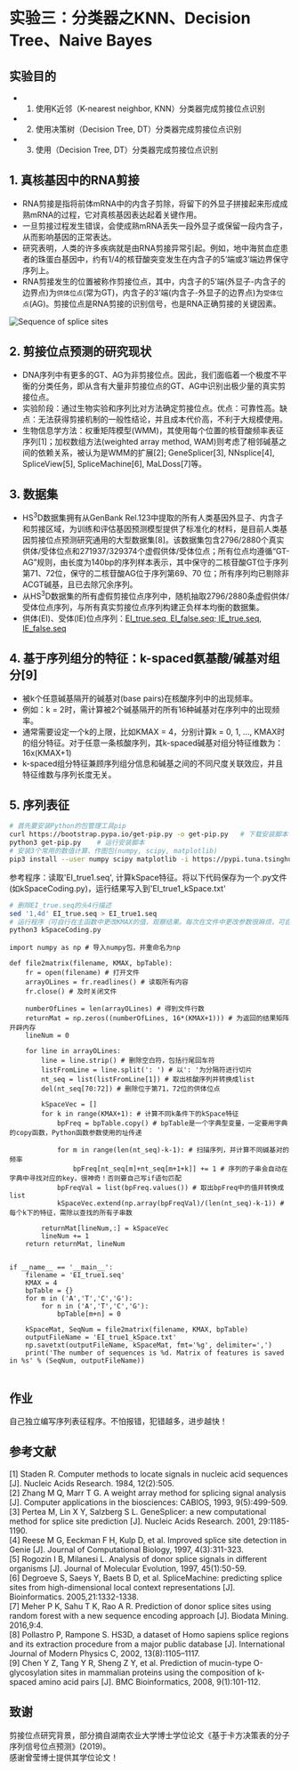 # 实验三：分类器之KNN、Decision Tree、Naive Bayes

## 实验目的
* 1) 使用K近邻（K-nearest neighbor, KNN）分类器完成剪接位点识别
* 2) 使用决策树（Decision Tree, DT）分类器完成剪接位点识别
* 3) 使用（Decision Tree, DT）分类器完成剪接位点识别

## 1. 真核基因中的RNA剪接
* RNA剪接是指将前体mRNA中的内含子剪除，将留下的外显子拼接起来形成成熟mRNA的过程，它对真核基因表达起着关键作用。
* 一旦剪接过程发生错误，会使成熟mRNA丢失一段外显子或保留一段内含子，从而影响基因的正常表达。
* 研究表明，人类的许多疾病就是由RNA剪接异常引起。例如，地中海贫血症患者的珠蛋白基因中，约有1/4的核苷酸突变发生在内含子的5’端或3’端边界保守序列上。
* RNA剪接发生的位置被称作剪接位点，其中，内含子的5’端(外显子-内含子的边界点)为`供体位点`(常为GT)，内含子的3’端(内含子-外显子的边界点)为`受体位点`(AG)。剪接位点是RNA剪接的识别信号，也是RNA正确剪接的关键因素。

![Sequence of splice sites](https://github.com/dai0992/Pattern-Recognition-and-Prediction/blob/master/Lab2_SplicingSequencesCoding/splice_signal1.jpg?raw=true)

## 2. 剪接位点预测的研究现状
* DNA序列中有更多的GT、AG为非剪接位点。因此，我们面临着一个极度不平衡的分类任务，即从含有大量非剪接位点的GT、AG中识别出极少量的真实剪接位点。
* 实验阶段：通过生物实验和序列比对方法确定剪接位点。优点：可靠性高。缺点：无法获得剪接机制的一般性结论，并且成本代价高，不利于大规模使用。
* 生物信息学方法：权重矩阵模型(WMM)，其使用每个位置的核苷酸频率表征序列[1]；加权数组方法(weighted array method, WAM)则考虑了相邻碱基之间的依赖关系，被认为是WMM的扩展[2]; GeneSplicer[3], NNsplice[4], SpliceView[5], SpliceMachine[6], MaLDoss[7]等。

## 3. 数据集
* HS<sup>3</sup>D数据集拥有从GenBank Rel.123中提取的所有人类基因外显子、内含子和剪接区域，为训练和评估基因预测模型提供了标准化的材料，是目前人类基因剪接位点预测研究通用的大型数据集[8]。该数据集包含2796/2880个真实供体/受体位点和271937/329374个虚假供体/受体位点；所有位点均遵循“GT-AG”规则，由长度为140bp的序列样本表示，其中保守的二核苷酸GT位于序列第71、72位，保守的二核苷酸AG位于序列第69、70 位；所有序列均已剔除非ACGT碱基，且已去除冗余序列。
* 从HS<sup>3</sup>D数据集的所有虚假剪接位点序列中，随机抽取2796/2880条虚假供体/受体位点序列，与所有真实剪接位点序列构建正负样本均衡的数据集。
* 供体(EI)、受体(IE)位点序列：[EI_true.seq, EI_false.seq; IE_true.seq, IE_false.seq](https://github.com/dai0992/Pattern-Recognition-and-Prediction/blob/master/Lab2_SplicingSequencesCoding/EI-true-false_IE-true-false_seq.zip)

## 4. 基于序列组分的特征：k-spaced氨基酸/碱基对组分[9]
* 被k个任意碱基隔开的碱基对(base pairs)在核酸序列中的出现频率。
* 例如：k = 2时，需计算被2个碱基隔开的所有16种碱基对在序列中的出现频率。
* 通常需要设定一个k的上限，比如KMAX = 4，分别计算k = 0, 1, ..., KMAX时的组分特征。对于任意一条核酸序列，其k-spaced碱基对组分特征维数为：16x(KMAX+1)
* k-spaced组分特征兼顾序列组分信息和碱基之间的不同尺度关联效应，并且特征维数与序列长度无关。

## 5. 序列表征
```sh
# 首先要安装Python的包管理工具pip
curl https://bootstrap.pypa.io/get-pip.py -o get-pip.py   # 下载安装脚本
python3 get-pip.py    # 运行安装脚本
# 安装3个常用的数值计算、作图包(numpy, scipy, matplotlib)
pip3 install --user numpy scipy matplotlib -i https://pypi.tuna.tsinghua.edu.cn/simple
```

参考程序：读取'EI_true1.seq', 计算kSpace特征。将以下代码保存为一个.py文件(如kSpaceCoding.py)，运行结果写入到'EI_true1_kSpace.txt'
```sh
# 删除EI_true.seq的头4行描述
sed '1,4d' EI_true.seq > EI_true1.seq
# 运行程序（可自行在主函数中更改KMAX的值，观察结果。每次在文件中更改参数很麻烦，可自己上网搜索如何通过命令行传递参数）
python3 kSpaceCoding.py
```
```python3
import numpy as np # 导入numpy包，并重命名为np

def file2matrix(filename, KMAX, bpTable):
	fr = open(filename) # 打开文件
	arrayOLines = fr.readlines() # 读取所有内容
	fr.close() # 及时关闭文件

	numberOfLines = len(arrayOLines) # 得到文件行数
	returnMat = np.zeros((numberOfLines, 16*(KMAX+1))) # 为返回的结果矩阵开辟内存
	lineNum = 0

	for line in arrayOLines:
		line = line.strip() # 删除空白符，包括行尾回车符
		listFromLine = line.split(': ') # 以': '为分隔符进行切片
		nt_seq = list(listFromLine[1]) # 取出核酸序列并转换成list
		del(nt_seq[70:72]) # 删除位于第71，72位的供体位点
		
		kSpaceVec = []
		for k in range(KMAX+1): # 计算不同k条件下的kSpace特征
			bpFreq = bpTable.copy() # bpTable是一个字典型变量，一定要用字典的copy函数，Python函数参数使用的址传递

			for m in range(len(nt_seq)-k-1): # 扫描序列，并计算不同碱基对的频率
				bpFreq[nt_seq[m]+nt_seq[m+1+k]] += 1 # 序列的子串会自动在字典中寻找对应的key，很神奇！否则要自己写if语句匹配
			bpFreqVal = list(bpFreq.values()) # 取出bpFreq中的值并转换成list
			kSpaceVec.extend(np.array(bpFreqVal)/(len(nt_seq)-k-1)) # 每个k下的特征，需除以查找的所有子串数

		returnMat[lineNum,:] = kSpaceVec
		lineNum += 1
	return returnMat, lineNum


if __name__ == '__main__':
	filename = 'EI_true1.seq'
	KMAX = 4
	bpTable = {}
	for m in ('A','T','C','G'):
		for n in ('A','T','C','G'):
			bpTable[m+n] = 0

	kSpaceMat, SeqNum = file2matrix(filename, KMAX, bpTable)
	outputFileName = 'EI_true1_kSpace.txt'
	np.savetxt(outputFileName, kSpaceMat, fmt='%g', delimiter=',')
	print('The number of sequences is %d. Matrix of features is saved in %s' % (SeqNum, outputFileName))
	
```

## 作业
自己独立编写序列表征程序。不怕报错，犯错越多，进步越快！

## 参考文献
[1] Staden R. Computer methods to locate signals in nucleic acid sequences [J]. Nucleic Acids Research. 1984, 12(2):505. <br>
[2] Zhang M Q, Marr T G. A weight array method for splicing signal analysis [J]. Computer applications in the biosciences: CABIOS, 1993, 9(5):499-509. <br>
[3] Pertea M, Lin X Y, Salzberg S L. GeneSplicer: a new computational method for splice site prediction [J]. Nucleic Acids Research. 2001, 29:1185-1190. <br>
[4] Reese M G, Eeckman F H, Kulp D, et al. Improved splice site detection in Genie [J]. Journal of Computational Biology, 1997, 4(3):311-323. <br>
[5] Rogozin I B, Milanesi L. Analysis of donor splice signals in different organisms [J]. Journal of Molecular Evolution, 1997, 45(1):50-59. <br>
[6] Degroeve S, Saeys Y, Baets B D, et al. SpliceMachine: predicting splice sites from high-dimensional local context representations [J]. Bioinformatics. 2005,21:1332-1338. <br>
[7] Meher P K, Sahu T K, Rao A R. Prediction of donor splice sites using random forest with a new sequence encoding approach [J]. Biodata Mining. 2016,9:4. <br>
[8] Pollastro P, Rampone S. HS3D, a dataset of Homo sapiens splice regions and its extraction procedure from a major public database [J]. International Journal of Modern Physics C, 2002, 13(8):1105–1117. <br>
[9] Chen Y Z, Tang Y R, Sheng Z Y, et al. Prediction of mucin-type O-glycosylation sites in mammalian proteins using the composition of k-spaced amino acid pairs [J]. BMC Bioinformatics, 2008, 9(1):101-112.

## 致谢
剪接位点研究背景，部分摘自湖南农业大学博士学位论文《基于卡方决策表的分子序列信号位点预测》(2019)。<br>
感谢曾莹博士提供其学位论文！
